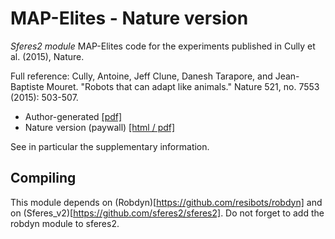 # MAP-Elites - Nature version

*Sferes2 module* MAP-Elites code for the experiments published in Cully et al. (2015), Nature.

Full reference:
Cully, Antoine, Jeff Clune, Danesh Tarapore, and Jean-Baptiste Mouret. "Robots that can adapt like animals." Nature 521, no. 7553 (2015): 503-507.

- Author-generated [[pdf]](http://www.isir.upmc.fr/files/2015ACLI3468.pdf)
- Nature version (paywall) [[html / pdf]](http://www.nature.com/nature/journal/v521/n7553/full/nature14422.html])

See in particular the supplementary information.

## Compiling

This module depends on (Robdyn)[https://github.com/resibots/robdyn] and on (Sferes_v2)[https://github.com/sferes2/sferes2]. Do not forget to add the robdyn module to sferes2.
